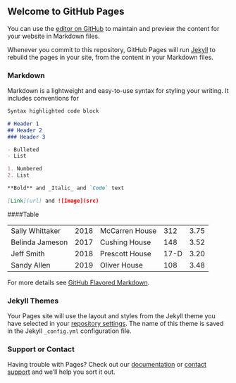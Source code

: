 ## Welcome to GitHub Pages

You can use the [editor on GitHub](https://github.com/GreySparrow/ItThatBinds/edit/master/README.md) to maintain and preview the content for your website in Markdown files.

Whenever you commit to this repository, GitHub Pages will run [Jekyll](https://jekyllrb.com/) to rebuild the pages in your site, from the content in your Markdown files.

### Markdown

Markdown is a lightweight and easy-to-use syntax for styling your writing. It includes conventions for

```markdown
Syntax highlighted code block

# Header 1
## Header 2
### Header 3

- Bulleted
- List

1. Numbered
2. List

**Bold** and _Italic_ and `Code` text

[Link](url) and ![Image](src)
```
####Table

|                 |      |                |      |      | 
|-----------------|------|----------------|------|------| 
| Sally Whittaker | 2018 | McCarren House | 312  | 3.75 | 
| Belinda Jameson | 2017 | Cushing House  | 148  | 3.52 | 
| Jeff Smith      | 2018 | Prescott House | 17-D | 3.20 | 
| Sandy Allen     | 2019 | Oliver House   | 108  | 3.48 | 

For more details see [GitHub Flavored Markdown](https://guides.github.com/features/mastering-markdown/).

### Jekyll Themes

Your Pages site will use the layout and styles from the Jekyll theme you have selected in your [repository settings](https://github.com/GreySparrow/ItThatBinds/settings). The name of this theme is saved in the Jekyll `_config.yml` configuration file.

### Support or Contact

Having trouble with Pages? Check out our [documentation](https://help.github.com/categories/github-pages-basics/) or [contact support](https://github.com/contact) and we’ll help you sort it out.
